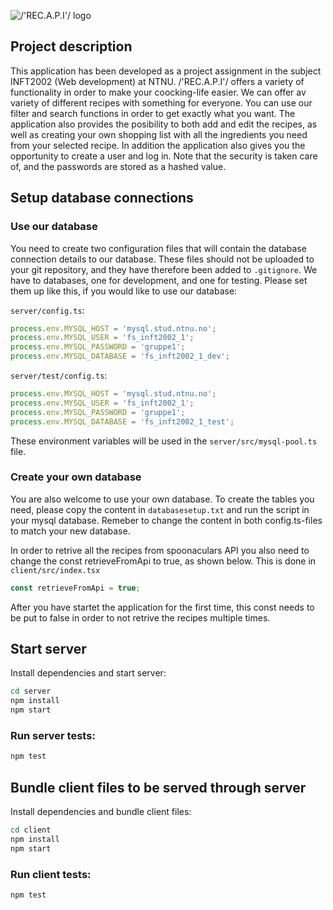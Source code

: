 ![/'REC.A.P.I'/ logo](https://tihldestorage.blob.core.windows.net/imagepng/a70fd0bd-f8c0-45eb-b808-293149cf2620resapi-high-resolution-logo-white-on-transparent-background.png)

## Project description

This application has been developed as a project assignment in the subject INFT2002 (Web
development) at NTNU. /'REC.A.P.I'/ offers a variety of functionality in order to make your
coocking-life easier. We can offer av variety of different recipes with something for everyone. You
can use our filter and search functions in order to get exactly what you want. The application also
provides the posibility to both add and edit the recipes, as well as creating your own shopping
list with all the ingredients you need from your selected recipe. In addition the application also
gives you the opportunity to create a user and log in. Note that the security is taken care of, and
the passwords are stored as a hashed value.

## Setup database connections

### Use our database

You need to create two configuration files that will contain the database connection details to our
database. These files should not be uploaded to your git repository, and they have therefore been
added to `.gitignore`. We have to databases, one for development, and one for testing. Please set
them up like this, if you would like to use our database:

`server/config.ts`:

```ts
process.env.MYSQL_HOST = 'mysql.stud.ntnu.no';
process.env.MYSQL_USER = 'fs_inft2002_1';
process.env.MYSQL_PASSWORD = 'gruppe1';
process.env.MYSQL_DATABASE = 'fs_inft2002_1_dev';
```

`server/test/config.ts`:

```ts
process.env.MYSQL_HOST = 'mysql.stud.ntnu.no';
process.env.MYSQL_USER = 'fs_inft2002_1';
process.env.MYSQL_PASSWORD = 'gruppe1';
process.env.MYSQL_DATABASE = 'fs_inft2002_1_test';
```

These environment variables will be used in the `server/src/mysql-pool.ts` file.

### Create your own database

You are also welcome to use your own database. To create the tables you need, please copy the
content in `databasesetup.txt` and run the script in your mysql database. Remeber to change the
content in both config.ts-files to match your new database.

In order to retrive all the recipes from spoonaculars API you also need to change the const
retrieveFromApi to true, as shown below. This is done in `client/src/index.tsx`

```ts
const retrieveFromApi = true;
```

After you have startet the application for the first time, this const needs to be put to false in
order to not retrive the recipes multiple times.

## Start server

Install dependencies and start server:

```sh
cd server
npm install
npm start
```

### Run server tests:

```sh
npm test
```

## Bundle client files to be served through server

Install dependencies and bundle client files:

```sh
cd client
npm install
npm start
```

### Run client tests:

```sh
npm test
```
